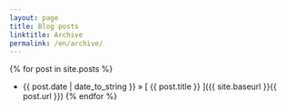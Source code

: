 ```yaml
---
layout: page
title: Blog posts
linktitle: Archive
permalink: /en/archive/
---
```


{% for post in site.posts %}
  * {{ post.date | date_to_string }} &raquo; [ {{ post.title }} ]({{ site.baseurl }}{{ post.url }})
{% endfor %}
